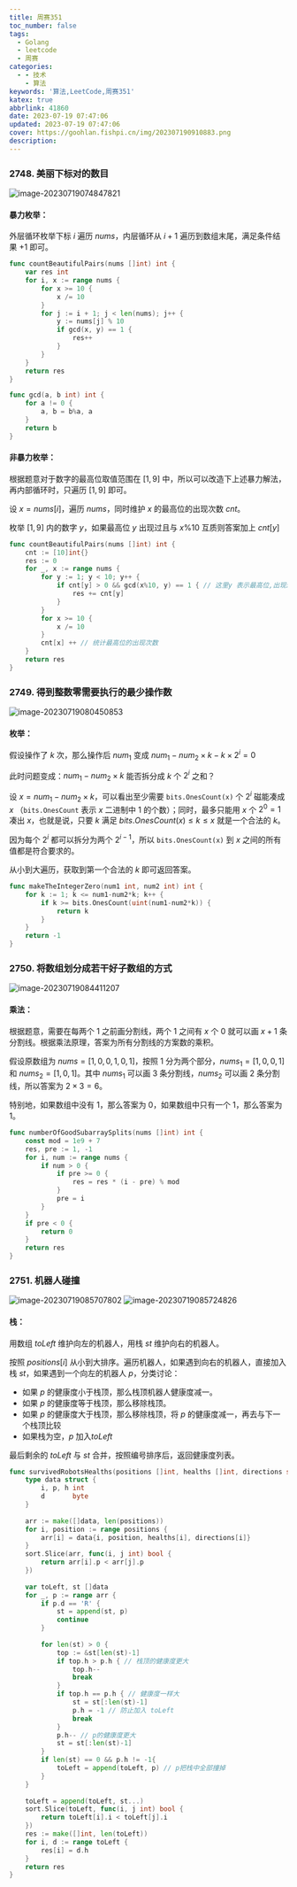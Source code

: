 ```yaml
---
title: 周赛351
toc_number: false
tags:
  - Golang
  - leetcode
  - 周赛
categories:
  - - 技术
    - 算法
keywords: '算法,LeetCode,周赛351'
katex: true
abbrlink: 41860
date: 2023-07-19 07:47:06
updated: 2023-07-19 07:47:06
cover: https://goohlan.fishpi.cn/img/202307190910883.png
description:
---
```


### 2748. 美丽下标对的数目

![image-20230719074847821](https://goohlan.fishpi.cn/img/202307190748869.png)

#### 暴力枚举：

外层循环枚举下标 $i$ 遍历 $nums$，内层循环从 $i+1$ 遍历到数组末尾，满足条件结果 $+1$ 即可。

```go
func countBeautifulPairs(nums []int) int {
    var res int
    for i, x := range nums {
        for x >= 10 {
            x /= 10
        }
        for j := i + 1; j < len(nums); j++ {
            y := nums[j] % 10
            if gcd(x, y) == 1 {
                res++
            }
        }
    }
    return res
}

func gcd(a, b int) int {
    for a != 0 {
        a, b = b%a, a
    }
    return b
}
```

#### 非暴力枚举：

根据题意对于数字的最高位取值范围在 $[1,9]$ 中，所以可以改造下上述暴力解法，再内部循环时，只遍历 $[1,9]$ 即可。

设 $x = nums[i]$，遍历 $nums$，同时维护 $x$ 的最高位的出现次数 $cnt$。

枚举 $[1,9]$ 内的数字 $y$，如果最高位 $y$ 出现过且与 $x \% 10$ 互质则答案加上 $cnt[y]$

```go
func countBeautifulPairs(nums []int) int {
    cnt := [10]int{}
    res := 0
    for _, x := range nums {
        for y := 1; y < 10; y++ {
            if cnt[y] > 0 && gcd(x%10, y) == 1 { // 这里y 表示最高位,出现过最高位,且与最低位互质
                res += cnt[y]
            }
        }
        for x >= 10 {
            x /= 10
        }
        cnt[x] ++ // 统计最高位的出现次数
    }
    return res
}
```

### 2749. 得到整数零需要执行的最少操作数

![image-20230719080450853](https://goohlan.fishpi.cn/img/202307190804886.png)

#### 枚举：

假设操作了 $k$ 次，那么操作后 $num_1$ 变成 $num_1 - num_2 \times k - k \times 2^i = 0$

此时问题变成：$num_1 - num_2 \times k$ 能否拆分成 $k$ 个 $2^i$ 之和？

设 $x = num_1 - num_2 \times k$，可以看出至少需要 `bits.OnesCount(x)` 个 $2^i$ 磁能凑成 $x$ （`bits.OnesCount` 表示 $x$ 二进制中 $1$ 的个数）；同时，最多只能用 $x$ 个 $2^0 =1$ 凑出 $x$，也就是说，只要 $k$ 满足 $bits.OnesCount(x) \leq k \leq x$ 就是一个合法的 $k$。

因为每个 $2^i$ 都可以拆分为两个 $2^{i-1}$，所以 `bits.OnesCount(x)` 到 $x$ 之间的所有值都是符合要求的。

从小到大遍历，获取到第一个合法的 $k$ 即可返回答案。

```go
func makeTheIntegerZero(num1 int, num2 int) int {
    for k := 1; k <= num1-num2*k; k++ {
        if k >= bits.OnesCount(uint(num1-num2*k)) {
            return k
        }
    }
    return -1
}
```

### 2750. 将数组划分成若干好子数组的方式

![image-20230719084411207](https://goohlan.fishpi.cn/img/202307190844245.png)

#### 乘法：

根据题意，需要在每两个 $1$ 之前画分割线，两个 $1$ 之间有 $x$ 个 $0$ 就可以画 $x+1$ 条分割线。根据乘法原理，答案为所有分割线的方案数的乘积。

假设原数组为 $nums = [1,0,0,1,0,1]$，按照 $1$ 分为两个部分，$nums_1 = [1,0,0,1]$ 和 $nums_2 = [1,0,1]$。其中 $nums_1$ 可以画 $3$ 条分割线，$nums_2$ 可以画 $2$ 条分割线，所以答案为 $2 \times 3 = 6$。

特别地，如果数组中没有 $1$，那么答案为 $0$，如果数组中只有一个 $1$，那么答案为 $1$。

```go
func numberOfGoodSubarraySplits(nums []int) int {
    const mod = 1e9 + 7
    res, pre := 1, -1
    for i, num := range nums {
        if num > 0 {
            if pre >= 0 {
                res = res * (i - pre) % mod
            }
            pre = i
        }
    }
    if pre < 0 {
        return 0
    }
    return res
}
```

### 2751. 机器人碰撞

![image-20230719085707802](https://goohlan.fishpi.cn/img/202307190857852.png)
![image-20230719085724826](https://goohlan.fishpi.cn/img/202307190857877.png)

#### 栈：

用数组 $toLeft$ 维护向左的机器人，用栈 $st$ 维护向右的机器人。

按照 $positions[i]$ 从小到大排序。遍历机器人，如果遇到向右的机器人，直接加入栈 $st$，如果遇到一个向左的机器人 $p$，分类讨论：

- 如果 $p$ 的健康度小于栈顶，那么栈顶机器人健康度减一。
- 如果 $p$ 的健康度等于栈顶，那么移除栈顶。
- 如果 $p$ 的健康度大于栈顶，那么移除栈顶，将 $p$ 的健康度减一，再去与下一个栈顶比较
- 如果栈为空，$p$ 加入$toLeft$

最后剩余的 $toLeft$ 与 $st$ 合并，按照编号排序后，返回健康度列表。

```go
func survivedRobotsHealths(positions []int, healths []int, directions string) []int {
    type data struct {
        i, p, h int
        d       byte
    }
    
    arr := make([]data, len(positions))
    for i, position := range positions {
        arr[i] = data{i, position, healths[i], directions[i]}
    }
    sort.Slice(arr, func(i, j int) bool {
        return arr[i].p < arr[j].p
    })
    
    var toLeft, st []data
    for _, p := range arr {
        if p.d == 'R' {
            st = append(st, p)
            continue
        }
        
        for len(st) > 0 {
            top := &st[len(st)-1]
            if top.h > p.h { // 栈顶的健康度更大
                top.h--
                break
            }
            if top.h == p.h { // 健康度一样大
                st = st[:len(st)-1]
                p.h = -1 // 防止加入 toLeft
                break
            }
            p.h-- // p的健康度更大
            st = st[:len(st)-1]
        }
        if len(st) == 0 && p.h != -1{
            toLeft = append(toLeft, p) // p把栈中全部撞掉
        }
    }
    
    toLeft = append(toLeft, st...)
    sort.Slice(toLeft, func(i, j int) bool {
        return toLeft[i].i < toLeft[j].i
    })
    res := make([]int, len(toLeft))
    for i, d := range toLeft {
        res[i] = d.h
    }
    return res
}
```

